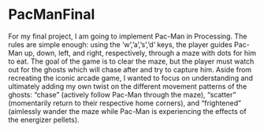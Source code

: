 # PacManFinal

For my final project, I am going to implement Pac-Man in Processing. The rules are simple enough: using the ‘w’,’a’,’s’,’d’ keys, the player guides Pac-Man up, down, left, and right, respectively, through a maze with dots for him to eat. The goal of the game is to clear the maze, but the player must watch out for the ghosts which will chase after and try to capture him. Aside from recreating the iconic arcade game, I wanted to focus on understanding and ultimately adding my own twist on the different movement patterns of the ghosts: “chase” (actively follow Pac-Man through the maze), “scatter” (momentarily return to their respective home corners), and “frightened” (aimlessly wander the maze while Pac-Man is experiencing the effects of the energizer pellets). 

